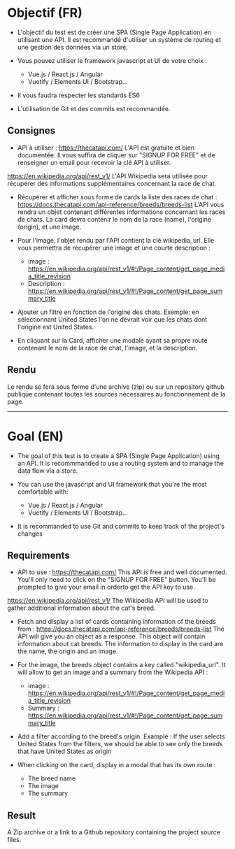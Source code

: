 # Objectif (FR)

- L'objectif du test est de créer une SPA (Single Page Application) en utilisant une API.
Il est recommandé d'utiliser un système de routing et une gestion des données via un store.

- Vous pouvez utiliser le framework javascript et UI de votre choix : 
    - Vue.js / React.js / Angular
    - Vuetify / Elements UI / Bootstrap...

- Il vous faudra respecter les standards ES6

- L'utilisation de Git et des commits est recommandée.

## Consignes

- API à utiliser : https://thecatapi.com/
L'API est gratuite et bien documentée. Il vous suffira de cliquer sur "SIGNUP FOR FREE" et de renseigner un email pour recevoir la clé API à utiliser.

https://en.wikipedia.org/api/rest_v1/
L'API Wikipedia sera utilisée pour récupérer des informations supplémentaires concernant la race de chat.


- Récupérer et afficher sous forme de cards la liste des races de chat : https://docs.thecatapi.com/api-reference/breeds/breeds-list
L'API vous rendra un objet contenant différentes informations concernant les races de chats.
La card devra contenir le nom de la race (name), l'origine (origin), et une image.

- Pour l'image, l'objet rendu par l'API contient la clé wikipedia_url. Elle vous permettra de récupérer une image et une courte description :
    - image : https://en.wikipedia.org/api/rest_v1/#!/Page_content/get_page_media_title_revision
    - Description : https://en.wikipedia.org/api/rest_v1/#!/Page_content/get_page_summary_title

- Ajouter un filtre en fonction de l'origine des chats. Exemple: en sélectionnant United States l'on ne devrait voir que les chats dont l'origine est United States.

- En cliquant sur la Card, afficher une modale ayant sa propre route contenant le nom de la race de chat, l'image, et la description. 

## Rendu

Le rendu se fera sous forme d'une archive (zip) ou sur un repository github publique contenant toutes les sources nécessaires au fonctionnement de la page.

---

# Goal (EN)

- The goal of this test is to create a SPA (Single Page Application) using an API.
It is recommmanded to use a routing system and to manage the data flow via a store.

- You can use the javascript and UI framework that you're the most comfortable with: 
    - Vue.js / React.js / Angular
    - Vuetify / Elements UI / Bootstrap...

- It is recommanded to use Git and commits to keep track of the project's changes

## Requirements

- API to use : https://thecatapi.com/
This API is free and well documented. You'll only need to click on the "SIGNUP FOR FREE" button. You'll be prompted to give your email in orderto get the API key to use. 

https://en.wikipedia.org/api/rest_v1/
The Wikipedia API will be used to gather additional information about the cat's breed.

- Fetch and display a list of cards containing information of the breeds from : 
https://docs.thecatapi.com/api-reference/breeds/breeds-list
The API will give you an object as a response. This object will contain information about cat breeds.
The information to display in the card are the name, the origin and an image.

- For the image, the breeds object contains a key called "wikipedia_url". It will allow to get an image and a summary from the Wikipedia API :
    - image : https://en.wikipedia.org/api/rest_v1/#!/Page_content/get_page_media_title_revision
    - Summary : https://en.wikipedia.org/api/rest_v1/#!/Page_content/get_page_summary_title
    
- Add a filter according to the breed's origin. Example : If the user selects United States from the filters, we should be able to see only the breeds that have United States as origin

- When clicking on the card, display in a modal that has its own route : 
    - The breed name
    - The image
    - The summary

## Result

A Zip archive or a link to a Github repository containing the project source files.